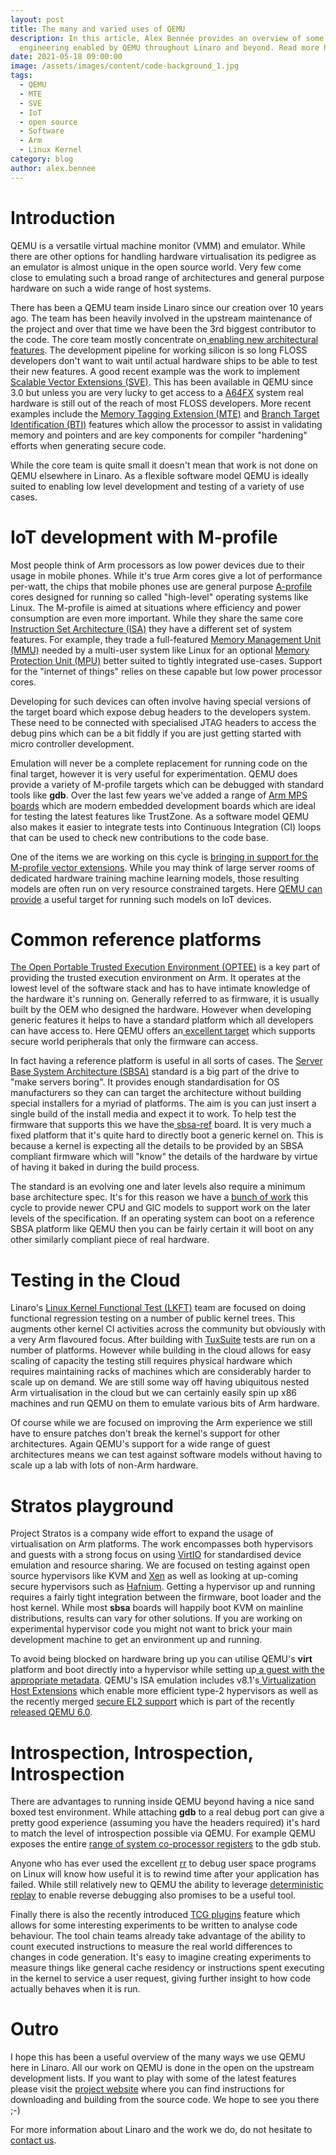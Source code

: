 ```yaml
---
layout: post
title: The many and varied uses of QEMU
description: In this article, Alex Bennée provides an overview of some of the
  engineering enabled by QEMU throughout Linaro and beyond. Read more here!
date: 2021-05-18 09:00:00
image: /assets/images/content/code-background_1.jpg
tags:
  - QEMU
  - MTE
  - SVE
  - IoT
  - open source
  - Software
  - Arm
  - Linux Kernel
category: blog
author: alex.bennee
---
```

# Introduction

QEMU is a versatile virtual machine monitor (VMM) and emulator. While there are other options for handling hardware virtualisation its pedigree as an emulator is almost unique in the open source world. Very few come close to emulating such a broad range of architectures and general purpose hardware on such a wide range of host systems.

There has been a QEMU team inside Linaro since our creation over 10 years ago. The team has been heavily involved in the upstream maintenance of the project and over that time we have been the 3rd biggest contributor to the code. The core team mostly concentrate on[ enabling new architectural features](https://projects.linaro.org/browse/QEMU-241). The development pipeline for working silicon is so long FLOSS developers don't want to wait until actual hardware ships to be able to test their new features. A good recent example was the work to implement [Scalable Vector Extensions (SVE)](https://www.linaro.org/blog/sve-in-qemu-linux-user/). This has been available in QEMU since 3.0 but unless you are very lucky to get access to a [A64FX](https://www.fujitsu.com/global/products/computing/servers/supercomputer/a64fx/) system real hardware is still out of the reach of most FLOSS developers. More recent examples include the [Memory Tagging Extension (MTE)](https://wiki.qemu.org/ChangeLog/5.1#Arm) and [Branch Target Identification (BTI)](https://wiki.qemu.org/ChangeLog/5.2#Arm) features which allow the processor to assist in validating memory and pointers and are key components for compiler "hardening" efforts when generating secure code.

While the core team is quite small it doesn't mean that work is not done on QEMU elsewhere in Linaro. As a flexible software model QEMU is ideally suited to enabling low level development and testing of a variety of use cases.

# IoT development with M-profile

Most people think of Arm processors as low power devices due to their usage in mobile phones. While it's true Arm cores give a lot of performance per-watt, the chips that mobile phones use are general purpose [A-profile](https://developer.arm.com/architectures/cpu-architecture) cores designed for running so called "high-level" operating systems like Linux. The M-profile is aimed at situations
where efficiency and power consumption are even more important. While they share the same core [Instruction Set Architecture (ISA)](https://developer.arm.com/architectures/instruction-sets/base-isas) they have a different set of system features. For example, they trade a full-featured [Memory Management Unit (MMU)](https://en.wikipedia.org/wiki/Memory_management_unit) needed by a multi-user system like Linux for an optional [Memory Protection Unit (MPU)](https://developer.arm.com/documentation/ddi0337/h/memory-protection-unit/about-the-mpu) better suited to tightly integrated use-cases. Support for the "internet of things" relies on these capable but low power processor cores.

Developing for such devices can often involve having special versions of the target board which expose debug headers to the developers system. These need to be connected with specialised JTAG headers to access the debug pins which can be a bit fiddly if you are just getting started with micro controller development.

Emulation will never be a complete replacement for running code on the final target, however it is very useful for experimentation. QEMU does provide a variety of M-profile targets which can be debugged with standard tools like **gdb**. Over the last few years we've added a range of [Arm MPS boards](https://qemu.readthedocs.io/en/latest/system/arm/mps2.html) which are modern embedded development boards which are ideal for testing the latest features like TrustZone. As a software model QEMU also makes it easier to integrate tests into Continuous Integration (CI) loops that can be used to check new contributions to the code base.

One of the items we are working on this cycle is [bringing in support for the M-profile vector extensions](https://projects.linaro.org/browse/QEMU-406). While you may think of large server rooms of dedicated hardware training machine learning models,  those resulting models are often run on very resource constrained targets. Here [QEMU can provide](https://projects.linaro.org/browse/AI-57) a useful target for running such models on IoT devices.

# Common reference platforms

[The Open Portable Trusted Execution Environment (OPTEE)](https://www.op-tee.org/) is a key part of providing the trusted execution environment on Arm. It operates at the lowest level of the software stack and has to have intimate knowledge of the hardware it's running on. Generally referred to as firmware, it is usually built by the OEM who designed the hardware. However when developing generic features it helps to have a standard platform which all developers can have access to. Here QEMU offers an[ excellent target](https://optee.readthedocs.io/en/latest/building/devices/qemu.html) which supports secure world peripherals that only the
firmware can access.

In fact having a reference platform is useful in all sorts of cases. The [Server Base System Architecture (SBSA)](https://developer.arm.com/documentation/den0029/latest) standard is a big part of the drive to "make servers boring". It provides enough standardisation for OS manufacturers so they can can target the architecture without building special installers for a myriad of platforms. The aim is you can just insert a single build of the install media and expect it to work. To help test the firmware that supports this we have the[ sbsa-ref](https://qemu.readthedocs.io/en/latest/system/arm/sbsa.html) board. It is very much a fixed platform that it's quite hard to directly boot a generic kernel on. This is because a kernel is expecting all the details to be provided by an SBSA compliant firmware which will "know" the details of the hardware by virtue of having it baked in during the build process.

The standard is an evolving one and later levels also require a minimum base architecture spec. It's for this reason we have a [bunch of work](https://projects.linaro.org/browse/QEMU-418) this cycle to provide newer CPU and GIC models to support work on the later levels of the specification. If an operating system can boot on a reference SBSA platform like QEMU then you can be fairly
certain it will boot on any other similarly compliant piece of real hardware.

# Testing in the Cloud

Linaro's [Linux Kernel Functional Test (LKFT)](https://lkft.linaro.org/about/) team are focused on doing functional regression testing on a number of public kernel trees. This augments other kernel CI activities across the community but obviously with a very Arm flavoured focus. After building with [TuxSuite](https://tuxsuite.com/) tests are run on a number of platforms. However while building in the cloud allows for easy scaling of capacity the testing still requires physical hardware which requires maintaining racks of machines which are considerably harder to scale up on demand. We are still some way off having ubiquitous nested Arm virtualisation in the cloud but we can certainly easily spin up x86 machines and run QEMU on them to emulate various bits of Arm hardware.

Of course while we are focused on improving the Arm experience we still have to ensure patches don't break the kernel's support for other architectures. Again QEMU's support for a wide range of guest architectures means we can test against software models without having to scale up a lab with lots of non-Arm hardware.

# Stratos playground

Project Stratos is a company wide effort to expand the usage of virtualisation on Arm platforms. The work encompasses both hypervisors and guests with a strong focus on using [VirtIO](https://www.linaro.org/blog/virtio-work/) for standardised device emulation and resource sharing. We are focused on testing against open source hypervisors like KVM and [Xen](https://xenproject.org/) as well as looking at up-coming secure hypervisors such as [Hafnium](https://review.trustedfirmware.org/plugins/gitiles/hafnium/hafnium/+/HEAD/docs/Architecture.md). Getting a hypervisor up and running requires a fairly tight integration between the firmware, boot loader and the host kernel. While most **sbsa** boards will happily boot
KVM on mainline distributions, results can vary for other solutions. If you are working on experimental hypervisor code you might not want to brick your main development machine to get an environment up and running.

To avoid being blocked on hardware bring up you can utilise QEMU's **virt** platform and boot directly into a hypervisor while setting up[ a guest with the appropriate metadata](https://qemu.readthedocs.io/en/latest/system/guest-loader.html). QEMU's ISA emulation includes v8.1's[ Virtualization Host Extensions](https://lwn.net/Articles/650524/) which enable more efficient type-2 hypervisors as well as the recently merged [secure EL2 support](https://gitlab.com/qemu-project/qemu/-/commit/48202c712412c803ddb56365c7bca322aa4e7506) which is part of the recently [released QEMU 6.0](https://www.qemu.org/2021/04/30/qemu-6-0-0/).

# Introspection, Introspection, Introspection

There are advantages to running inside QEMU beyond having a nice sand boxed test environment. While attaching **gdb** to a real debug port can give a pretty good experience (assuming you have the headers required) it's hard to match the level of introspection possible via QEMU. For example QEMU exposes the entire [range of system co-processor registers](https://developer.arm.com/documentation/ddi0595/2021-03?lang=en) to the gdb stub.

Anyone who has ever used the excellent [rr](https://rr-project.org/) to debug user space programs on Linux will know how useful it is to rewind time after your application has failed. While still relatively new to QEMU the ability to leverage [deterministic replay](https://wiki.qemu.org/Features/record-replay) to enable reverse debugging also promises to be a useful tool.

Finally there is also the recently introduced [TCG plugins](https://qemu.readthedocs.io/en/latest/devel/tcg-plugins.html) feature which allows for some interesting experiments to be written to analyse code behaviour. The tool chain teams already take advantage of the ability to count executed instructions to measure the real world differences to changes in code generation. It's easy to imagine creating experiments to measure things like general cache residency or instructions spent executing in the kernel to service a user request, giving further insight to how code actually behaves when it is run.

# Outro

I hope this has been a useful overview of the many ways we use QEMU here in Linaro. All our work on QEMU is done in the open on the upstream development lists. If you want to play with some of the latest features please visit the [project website](https://www.qemu.org/) where you can find instructions for downloading and building from the source code. We hope to see you there ;-)

For more information about Linaro and the work we do, do not hesitate to [contact us](https://www.linaro.org/contact/).